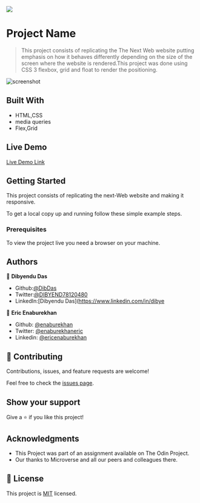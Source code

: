 ![](https://img.shields.io/badge/Microverse-blueviolet)

# Project Name

> This project consists of replicating the The Next Web website putting emphasis on how it behaves differently depending on the size of the screen where the website is rendered.This project was done using CSS 3 flexbox, grid and float to render the positioning.



![screenshot](https://user-images.githubusercontent.com/51296741/93441752-be1d6800-f8c7-11ea-97b8-fac523e40617.png)



## Built With

- HTML,CSS
- media queries
- Flex,Grid

## Live Demo

[Live Demo Link](https://raw.githack.com/dibdas/Building-with-Responsive-Design/feature-responsive/index.html)


## Getting Started

This project consists of replicating the next-Web website and making it responsive. 




To get a local copy up and running follow these simple example steps.


### Prerequisites

To view the project live you need a browser on your machine.

## Authors

👤 **Dibyendu Das**
* Github:[@DibDas](https://github.com/dibdas)
* Twitter:[@DIBYEND78120480](https://twitter.com/DIBYEND78120480)
* LinkedIn:[Dibyendu Das](https://www.linkedin.com/in/dibye

👤 **Eric Enaburekhan**

- Github: [@enaburekhan](https://github.com/enaburekhan)
- Twitter: [@enaburekhaneric](https://twitter.com/enaburekhaneric)
- Linkedin: [@ericenaburekhan](https://www.linkedin.com/in/eric-enaburekhan-801a28100/)

## 🤝 Contributing

Contributions, issues, and feature requests are welcome!

Feel free to check the [issues page](https://github.com/dibdas/Building-with-Responsive-Design/issues).

## Show your support

Give a ⭐️ if you like this project!

## Acknowledgments

- This Project was part of an assignment available on The Odin Project.
- Our thanks to Microverse and all our peers and colleagues there.

## 📝 License

This project is [MIT](lic.url) licensed.
